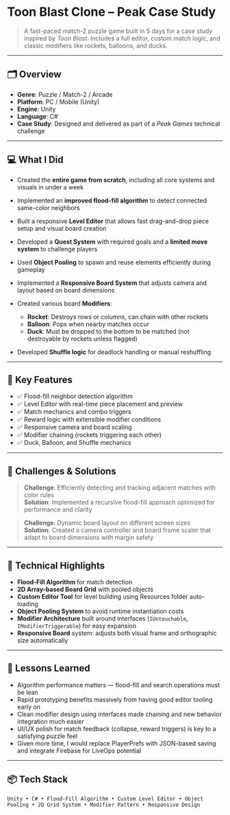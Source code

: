 # Toon Blast Clone – Peak Case Study

> A fast-paced match-2 puzzle game built in 5 days for a case study inspired by *Toon Blast*. Includes a full editor, custom match logic, and classic modifiers like rockets, balloons, and ducks.

---

## 🗂 Overview

- **Genre**: Puzzle / Match-2 / Arcade  
- **Platform**: PC / Mobile (Unity)  
- **Engine**: Unity  
- **Language**: C#  
- **Case Study**: Designed and delivered as part of a *Peak Games* technical challenge

---

## 💻 What I Did

- Created the **entire game from scratch**, including all core systems and visuals in under a week  
- Implemented an **improved flood-fill algorithm** to detect connected same-color neighbors  
- Built a responsive **Level Editor** that allows fast drag-and-drop piece setup and visual board creation  
- Developed a **Quest System** with required goals and a **limited move system** to challenge players  
- Used **Object Pooling** to spawn and reuse elements efficiently during gameplay  
- Implemented a **Responsive Board System** that adjusts camera and layout based on board dimensions  
- Created various board **Modifiers**:
  - **Rocket**: Destroys rows or columns, can chain with other rockets  
  - **Balloon**: Pops when nearby matches occur  
  - **Duck**: Must be dropped to the bottom to be matched (not destroyable by rockets unless flagged)

- Developed **Shuffle logic** for deadlock handling or manual reshuffling

---

## 🔧 Key Features

- ✅ Flood-fill neighbor detection algorithm  
- ✅ Level Editor with real-time piece placement and preview  
- ✅ Match mechanics and combo triggers  
- ✅ Reward logic with extensible modifier conditions  
- ✅ Responsive camera and board scaling  
- ✅ Modifier chaining (rockets triggering each other)  
- ✅ Duck, Balloon, and Shuffle mechanics  

---

## 🧪 Challenges & Solutions

> **Challenge**: Efficiently detecting and tracking adjacent matches with color rules  
> **Solution**: Implemented a recursive flood-fill approach optimized for performance and clarity

> **Challenge**: Dynamic board layout on different screen sizes  
> **Solution**: Created a camera controller and board frame scaler that adapt to board dimensions with margin safety

---

## 🔬 Technical Highlights

- **Flood-Fill Algorithm** for match detection  
- **2D Array-based Board Grid** with pooled objects  
- **Custom Editor Tool** for level building using Resources folder auto-loading  
- **Object Pooling System** to avoid runtime instantiation costs  
- **Modifier Architecture** built around interfaces (`IUntouchable`, `IModifierTriggerable`) for easy expansion  
- **Responsive Board** system: adjusts both visual frame and orthographic size automatically  

---

## 🧠 Lessons Learned

- Algorithm performance matters — flood-fill and search operations must be lean  
- Rapid prototyping benefits massively from having good editor tooling early on  
- Clean modifier design using interfaces made chaining and new behavior integration much easier  
- UI/UX polish for match feedback (collapse, reward triggers) is key to a satisfying puzzle feel  
- Given more time, I would replace PlayerPrefs with JSON-based saving and integrate Firebase for LiveOps potential

---

## 📦 Tech Stack

`Unity • C# • Flood-Fill Algorithm • Custom Level Editor • Object Pooling • 2D Grid System • Modifier Pattern • Responsive Design`

